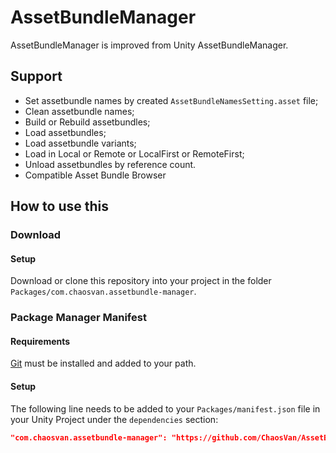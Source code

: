 # AssetBundleManager

AssetBundleManager is improved from Unity AssetBundleManager.

## Support

* Set assetbundle names by created `AssetBundleNamesSetting.asset` file;
* Clean assetbundle names;
* Build or Rebuild assetbundles;
* Load assetbundles;
* Load assetbundle variants;
* Load in Local or Remote or LocalFirst or RemoteFirst;
* Unload assetbundles by reference count.
* Compatible Asset Bundle Browser

## How to use this
### Download
#### Setup
Download or clone this repository into your project in the folder `Packages/com.chaosvan.assetbundle-manager`.

### Package Manager Manifest
#### Requirements
[Git](https://git-scm.com/) must be installed and added to your path.
#### Setup
The following line needs to be added to your `Packages/manifest.json` file in your Unity Project under the `dependencies` section:

```json
"com.chaosvan.assetbundle-manager": "https://github.com/ChaosVan/AssetBundleManager.git#master",
```
